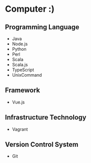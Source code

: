 Computer :)
===

Programming Language
---
* Java
* Node.js
* Python
* Perl
* Scala
* Scala.js
* TypeScript
* UnixCommand

Framework
---
* Vue.js

Infrastructure Technology
---
* Vagrant

Version Control System
---
* Git
